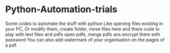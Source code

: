 # Python-Automation-trials
Some codes to automate the stuff with python
Like opening files existing in your PC,
Or modify them, create folder, move files here and there
code to play with text files and pdfs
open pdfs, merge pdfs ans encrypt them with password
You can also add watermark of your organisation on the pages of a pdf.
